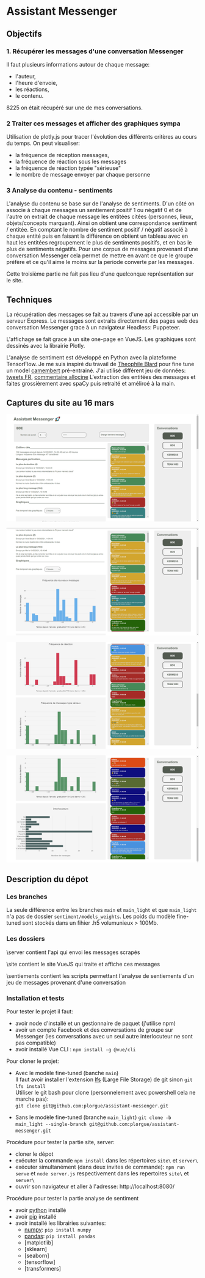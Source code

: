 # Assistant Messenger

## Objectifs

### 1. Récupérer les messages d'une conversation Messenger

Il faut plusieurs informations autour de chaque message:

- l'auteur,
- l'heure d'envoie,
- les réactions,
- le contenu.

8225 on était récupéré sur une de mes conversations.

### 2 Traiter ces messages et afficher des graphiques sympa

Utilisation de plotly.js pour tracer l'évolution des différents critères au cours du temps.
On peut visualiser:

- la fréquence de réception messages,
- la fréquence de réaction sous les messages
- la fréquence de réaction typée "sérieuse"
- le nombre de message envoyer par chaque personne

### 3 Analyse du contenu - sentiments

L'analyse du contenu se base sur de l'analyse de sentiments.
D'un côté on associe à chaque messages un sentiement positif 1 ou négatif 0 et de l'autre on extrait de chaque message les entitées citées (personnes, lieux, objets/concepts marquant). Ainsi on obtient une correspondance sentiment / entitée. En comptant le nombre de sentiment positif / négatif associé à chaque entité puis en faisant la différence on obtient un tableau avec en haut les entitées regroupement le plus de sentiments positifs, et en bas le plus de sentiments négatifs. Pour une corpus de messages provenant d'une conversation Messenger cela permet de mettre en avant ce que le groupe préfère et ce qu'il aime le moins sur la periode converte par les messages.

Cette troisième partie ne fait pas lieu d'une quelconque représentation sur le site.

## Techniques

La récupération des messages se fait au travers d'une api accessible par un serveur Express. Le messages sont extraits directement des pages web des conversation Messenger grace à un navigateur Headless: Puppeteer.

L'affichage se fait grace à un site one-page en VueJS. Les graphiques sont dessinés avec la librairie Plotly.

L'analyse de sentiment est développé en Python avec la plateforme TensorFlow. Je me suis inspiré du travail de [Theophile Blard](https://github.com/TheophileBlard/french-sentiment-analysis-with-bert) pour fine tune un model [camembert](https://huggingface.co/jplu/tf-camembert-base) pré-entrainé. J'ai utilisé différent jeu de données: [tweets FR](https://www.kaggle.com/hbaflast/french-twitter-sentiment-analysis), [commentaire allocine](https://github.com/huggingface/datasets/blob/master/datasets/allocine/dummy/allocine/1.0.0/dummy_data.zip)
L'extraction des entitées des messages et faites grossièrement avec spaCy puis retraité et améliroé à la main.

<!-- ## Avancement

### 08/02/2021

Je n'arrive plus à faire fonctionner facebook-chat-api. Facebook demande une double authantification mal géré par la librairie.
J'utilise alors puppeteer pour charger les pages comme dans un navigateur et récupérer le contenu des conversations dans le code source des pages.

C'est plutôt en bonne voie. Je suis en train de regarder du côté des expressions régulières pour extraire facilement les données que je veux.

Je suis limite niveau planning, il faut pas que je traine sinon des imprévus pourront être fortement embêtant. Heureusement les vacances arrivent.

### 16/03/2021

Objectifs 1 et 2 remplies (possible d'améliorer l'affichages des histogrammes en fusionnant certains)

Phase 3: plusieurs choix


- NLP : Topic / Text analysis
- Deep learning: surentrainement de BERT
- Analyse des sentiments
-->

## Captures du site au 16 mars

![alt text](https://github.com/plorgue/assistant-messenger/blob/main/site/blob/capt1.PNG?raw=true)

![alt text](https://github.com/plorgue/assistant-messenger/blob/main/site/blob/capt2.PNG?raw=true)

![alt text](https://github.com/plorgue/assistant-messenger/blob/main/site/blob/capt3.PNG?raw=true)

![alt text](https://github.com/plorgue/assistant-messenger/blob/main/site/blob/capt4.PNG?raw=true)

## Description du dépot

### Les branches

La seule différence entre les branches `main` et `main_light` et que `main_light` n'a pas de dossier `sentiment/models_weights`. Les poids du modèle fine-tuned sont stockés dans un fihier .h5 volumunieux > 100Mb.

### Les dossiers

\server contient l'api qui envoi les messages scrapés

\site contient le site VueJS qui traite et affiche ces messages

\sentiements contient les scripts permettant l'analyse de sentiements d'un jeu de messages provenant d'une conversation

### Installation et tests

Pour tester le projet il faut:

- avoir node d'installé et un gestionnaire de paquet (j'utilise npm)
- avoir un compte Facebook et des conversations de groupe sur Messenger (les conversations avec un seul autre interlocuteur ne sont pas compatible)
- avoir installé Vue CLI : `npm install -g @vue/cli`

Pour cloner le projet:

- Avec le modèle fine-tuned (banche `main`)  
  Il faut avoir installer l'extension [lfs](https://git-lfs.github.com/) (Large File Storage) de git sinon `git lfs install`  
  Utiliser le git bash pour clone (personnelement avec powershell cela ne marche pas):  
  `git clone git@github.com:plorgue/assistant-messenger.git`

- Sans le modèle fine-tuned (branche `main_light`)
  `git clone -b main_light --single-branch git@github.com:plorgue/assistant-messenger.git`

Procédure pour tester la partie site, server:

- cloner le dépot
- exécuter la commande `npm install` dans les répertoires `site\` et `server\`
- exécuter simultanément (dans deux invites de commande): `npm run serve` et `node server.js` respectivement dans les repertoires `site\` et `server\`
- ouvrir son navigateur et aller à l'adresse: http://localhost:8080/

Procédure pour tester la partie analyse de sentiment

- avoir [python](https://www.python.org/downloads/) installé
- avoir [pip](https://pip.pypa.io/en/stable/installing/) installé
- avoir installé les librairies suivantes:
  - [numpy](https://numpy.org/install/): `pip install numpy`
  - [pandas](https://pandas.pydata.org/pandas-docs/stable/getting_started/install.html#installing-from-pypi): `pip install pandas`
  - [matplotlib]
  - [sklearn]
  - [seaborn]
  - [tensorflow]
  - [transformers]

<!-- ### Warning

Ce projet est avant tout destiné à un usage personnel donc les url des conversations que je souhaite analyser sont associés à un bouton sur le côté droit et un code PIN me suffit pour appeler l'api. ( pas besoin de rentrer le mot de passe de 36 caractères ni de coller le lien de la conv qui m'intéresse )
Je suis rapidement en train d'ajouter une fonctionnalités "visiteur" pour pouvoir analyser une conversation sur un autre compte Facebook (en entrant mot de passe FB et identifiant) -->

<!-- De plus n'ayant pas testé avec d'autres comptes Facebook que le mien je ne suis pas sur que le scrapping de page Messenger de ces autres comptes fonctionne (si le compte n'est pas configuré en français, pas sur que ça marche par exemple) -->
